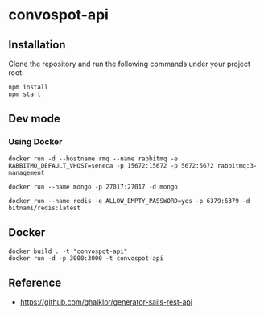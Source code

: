 # convospot-api

## Installation

Clone the repository and run the following commands under your project root:

```shell
npm install
npm start
```


## Dev mode 

### Using Docker

```
docker run -d --hostname rmq --name rabbitmq -e RABBITMQ_DEFAULT_VHOST=seneca -p 15672:15672 -p 5672:5672 rabbitmq:3-management

docker run --name mongo -p 27017:27017 -d mongo

docker run --name redis -e ALLOW_EMPTY_PASSWORD=yes -p 6379:6379 -d bitnami/redis:latest
```

## Docker

```shell
docker build . -t "convospot-api"
docker run -d -p 3000:3000 -t convospot-api
```

## Reference

* https://github.com/ghaiklor/generator-sails-rest-api